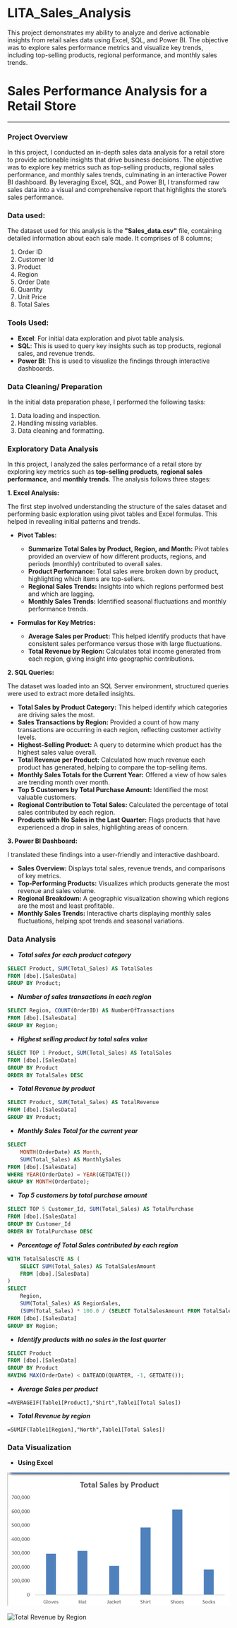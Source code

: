 # LITA_Sales_Analysis
This project demonstrates my ability to analyze and derive actionable insights from retail sales data using Excel, SQL, and Power BI. The objective was to explore sales performance metrics and visualize key trends, including top-selling products, regional performance, and monthly sales trends. 

# Sales Performance Analysis for a Retail Store
---
### Project Overview
In this project, I conducted an in-depth sales data analysis for a retail store to provide actionable insights that drive business decisions. The objective was to explore key metrics such as top-selling products, regional sales performance, and monthly sales trends, culminating in an interactive Power BI dashboard. By leveraging Excel, SQL, and Power BI, I transformed raw sales data into a visual and comprehensive report that highlights the store’s sales performance.

### Data used:
The dataset used for this analysis is the **"Sales_data.csv"** file, containing detailed information about each sale made. It comprises of 8 columns;
1. Order ID
2. Customer Id
3. Product
4. Region
5. Order Date
6. Quantity
7. Unit Price
8. Total Sales

### Tools Used:
- **Excel**: For initial data exploration and pivot table analysis.
- **SQL**: This is used to query key insights such as top products, regional sales, and revenue trends.
- **Power BI**: This is used to visualize the findings through interactive dashboards.

### Data Cleaning/ Preparation
In the initial data preparation phase, I performed the following tasks:
1. Data loading and inspection.
2. Handling missing variables.
3. Data cleaning and formatting.

### Exploratory Data Analysis
In this project, I analyzed the sales performance of a retail store by exploring key metrics such as **top-selling products**, **regional sales performance**, and **monthly trends**. The analysis follows three stages:

**1. Excel Analysis:**

The first step involved understanding the structure of the sales dataset and performing basic exploration using pivot tables and Excel formulas. This helped in revealing initial patterns and trends.

 - **Pivot Tables:**
   - **Summarize Total Sales by Product, Region, and Month:** Pivot tables provided an overview of how different products, regions, and periods (monthly) contributed to overall sales.
   - **Product Performance:** Total sales were broken down by product, highlighting which items are top-sellers.
   - **Regional Sales Trends:** Insights into which regions performed best and which are lagging.
   - **Monthly Sales Trends:** Identified seasonal fluctuations and monthly performance trends.
     
- **Formulas for Key Metrics:**
   - **Average Sales per Product:** This helped identify products that have consistent sales performance versus those with large fluctuations.
   - **Total Revenue by Region:** Calculates total income generated from each region, giving insight into geographic contributions.

**2. SQL Queries:**

The dataset was loaded into an SQL Server environment, structured queries were used to extract more detailed insights. 
- **Total Sales by Product Category:** This helped identify which categories are driving sales the most.
- **Sales Transactions by Region:** Provided a count of how many transactions are occurring in each region, reflecting customer activity levels.
- **Highest-Selling Product:** A query to determine which product has the highest sales value overall.
- **Total Revenue per Product:** Calculated how much revenue each product has generated, helping to compare the top-selling items.
- **Monthly Sales Totals for the Current Year:** Offered a view of how sales are trending month over month.
- **Top 5 Customers by Total Purchase Amount:** Identified the most valuable customers.
- **Regional Contribution to Total Sales:** Calculated the percentage of total sales contributed by each region.
- **Products with No Sales in the Last Quarter:** Flags products that have experienced a drop in sales, highlighting areas of concern.

**3. Power BI Dashboard:**

I translated these findings into a user-friendly and interactive dashboard.
- **Sales Overview:** Displays total sales, revenue trends, and comparisons of key metrics.
- **Top-Performing Products:** Visualizes which products generate the most revenue and sales volume.
- **Regional Breakdown:** A geographic visualization showing which regions are the most and least profitable.
- **Monthly Sales Trends:** Interactive charts displaying monthly sales fluctuations, helping spot trends and seasonal variations.

### Data Analysis
- _**Total sales for each product category**_
```SQL
SELECT Product, SUM(Total_Sales) AS TotalSales
FROM [dbo].[SalesData]
GROUP BY Product;
```
- _**Number of sales transactions in each region**_
```SQL
SELECT Region, COUNT(OrderID) AS NumberOfTransactions
FROM [dbo].[SalesData]
GROUP BY Region;
```
- _**Highest selling product by total sales value**_
```SQL
SELECT TOP 1 Product, SUM(Total_Sales) AS TotalSales
FROM [dbo].[SalesData]
GROUP BY Product
ORDER BY TotalSales DESC
```
- _**Total Revenue by product**_
``` SQL
SELECT Product, SUM(Total_Sales) AS TotalRevenue
FROM [dbo].[SalesData]
GROUP BY Product;
```
- _**Monthly Sales Total for the current year**_
```SQL
SELECT 
    MONTH(OrderDate) AS Month, 
    SUM(Total_Sales) AS MonthlySales
FROM [dbo].[SalesData]
WHERE YEAR(OrderDate) = YEAR(GETDATE()) 
GROUP BY MONTH(OrderDate);
```
- _**Top 5 customers by total purchase amount**_
```SQL
SELECT TOP 5 Customer_Id, SUM(Total_Sales) AS TotalPurchase
FROM [dbo].[SalesData]
GROUP BY Customer_Id
ORDER BY TotalPurchase DESC
```
- _**Percentage of Total Sales contributed by each region**_
```SQL
WITH TotalSalesCTE AS (
    SELECT SUM(Total_Sales) AS TotalSalesAmount 
    FROM [dbo].[SalesData]
)
SELECT 
    Region, 
    SUM(Total_Sales) AS RegionSales, 
    (SUM(Total_Sales) * 100.0 / (SELECT TotalSalesAmount FROM TotalSalesCTE)) AS PercentageContribution
FROM [dbo].[SalesData]
GROUP BY Region;
```
- _**Identify products with no sales in the last quarter**_
```SQL
SELECT Product
FROM [dbo].[SalesData]
GROUP BY Product
HAVING MAX(OrderDate) < DATEADD(QUARTER, -1, GETDATE());
```
- _**Average Sales per product**_
```Excel
=AVERAGEIF(Table1[Product],"Shirt",Table1[Total Sales])
```
- _**Total Revenue by region**_
```Excel
=SUMIF(Table1[Region],"North",Table1[Total Sales])
```

### Data Visualization
- **Using Excel**

![Total Sales by Product](https://github.com/Putsim/LITA_Sales_Analysis/blob/main/Total%20sales%20by%20product.png)

![Total Revenue by Region]()

